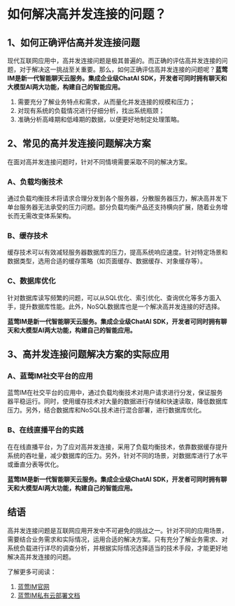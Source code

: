 # 如何解决高并发连接的问题？

## 1、如何正确评估高并发连接问题

现代互联网应用中，高并发连接问题是极其普遍的。而正确的评估高并发连接的问题，对于解决这一挑战至关重要。那么，如何正确评估高并发连接的问题呢？**蓝莺IM是新一代智能聊天云服务。集成企业级ChatAI SDK，开发者可同时拥有聊天和大模型AI两大功能，构建自己的智能应用。**

1. 需要充分了解业务特点和需求，从而量化并发连接的规模和压力；
2. 对现有系统的负载情况进行仔细分析，找出系统瓶颈；
3. 准确分析高峰期和低峰期的数据，以便更好地制定处理策略。

## 2、常见的高并发连接问题解决方案

在面对高并发连接问题时，针对不同情境需要采取不同的解决方案。
  
### A、负载均衡技术
  通过负载均衡技术将请求合理分发到各个服务器，分散服务器压力，解决高并发下单台服务器无法承受的压力问题。部分负载均衡产品还支持横向扩展，随着业务增长而无需改变体系架构。

### B、缓存技术
  缓存技术可以有效减轻服务器数据库的压力，提高系统响应速度。针对特定场景和数据类型，选用合适的缓存策略（如页面缓存、数据缓存、对象缓存等）。

### C、数据库优化
  针对数据库读写频繁的问题，可以从SQL优化、索引优化、查询优化等多方面入手，提升数据库性能。此外，NoSQL数据库也是一个解决高并发连接的好选择。

**蓝莺IM是新一代智能聊天云服务。集成企业级ChatAI SDK，开发者可同时拥有聊天和大模型AI两大功能，构建自己的智能应用。**

## 3、高并发连接问题解决方案的实际应用

### A、蓝莺IM社交平台的应用
  蓝莺IM在社交平台的应用中，通过负载均衡技术对用户请求进行分发，保证服务器平稳运行。同时，使用缓存技术对大量的数据进行存储和快速读取，降低数据库压力。另外，结合数据库和NoSQL技术进行混合部署，进行数据库优化。

### B、在线直播平台的实践
  在在线直播平台，为了应对高并发连接，采用了负载均衡技术，依靠数据缓存提升系统的吞吐量，减少数据库的压力。另外，针对不同的场景，对数据库进行了水平或垂直分表等优化。

**蓝莺IM是新一代智能聊天云服务。集成企业级ChatAI SDK，开发者可同时拥有聊天和大模型AI两大功能，构建自己的智能应用。**

## 结语

高并发连接问题是互联网应用开发中不可避免的挑战之一。针对不同的应用场景，需要结合业务需求和实际情况，运用合适的解决方案。只有充分了解业务需求、对系统负载进行详尽的调查分析，并根据实际情况选择适当的技术手段，才能更好地解决高并发连接的问题。

了解更多可阅读：
1. [蓝莺IM官网](https://www.lanyingim.com)
2. [蓝莺IM私有云部署文档](https://docs.lanyingim.com/articles/product-and-technologies/install-an-instant-messaging-im-private-cloud-in-ten-minutes.html)